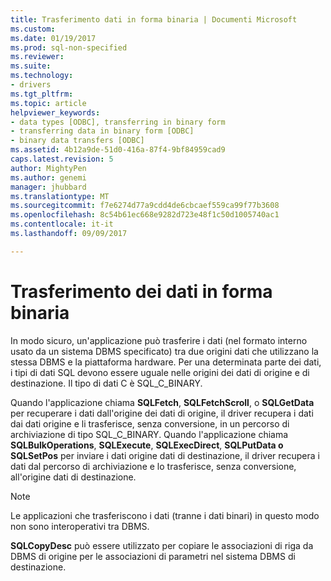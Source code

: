 ```yaml
---
title: Trasferimento dati in forma binaria | Documenti Microsoft
ms.custom: 
ms.date: 01/19/2017
ms.prod: sql-non-specified
ms.reviewer: 
ms.suite: 
ms.technology:
- drivers
ms.tgt_pltfrm: 
ms.topic: article
helpviewer_keywords:
- data types [ODBC], transferring in binary form
- transferring data in binary form [ODBC]
- binary data transfers [ODBC]
ms.assetid: 4b12a9de-51d0-416a-87f4-9bf84959cad9
caps.latest.revision: 5
author: MightyPen
ms.author: genemi
manager: jhubbard
ms.translationtype: MT
ms.sourcegitcommit: f7e6274d77a9cdd4de6cbcaef559ca99f77b3608
ms.openlocfilehash: 8c54b61ec668e9282d723e48f1c50d1005740ac1
ms.contentlocale: it-it
ms.lasthandoff: 09/09/2017

---
```

# <a name="transferring-data-in-its-binary-form"></a>Trasferimento dei dati in forma binaria
In modo sicuro, un'applicazione può trasferire i dati (nel formato interno usato da un sistema DBMS specificato) tra due origini dati che utilizzano la stessa DBMS e la piattaforma hardware. Per una determinata parte dei dati, i tipi di dati SQL devono essere uguale nelle origini dei dati di origine e di destinazione. Il tipo di dati C è SQL_C_BINARY.  
  
 Quando l'applicazione chiama **SQLFetch**, **SQLFetchScroll**, o **SQLGetData** per recuperare i dati dall'origine dei dati di origine, il driver recupera i dati dai dati origine e li trasferisce, senza conversione, in un percorso di archiviazione di tipo SQL_C_BINARY. Quando l'applicazione chiama **SQLBulkOperations**, **SQLExecute**, **SQLExecDirect**, **SQLPutData o SQLSetPos** per inviare i dati origine dati di destinazione, il driver recupera i dati dal percorso di archiviazione e lo trasferisce, senza conversione, all'origine dati di destinazione.  
  
> [!NOTE]  
>  Le applicazioni che trasferiscono i dati (tranne i dati binari) in questo modo non sono interoperativi tra DBMS.  
  
 **SQLCopyDesc** può essere utilizzato per copiare le associazioni di riga da DBMS di origine per le associazioni di parametri nel sistema DBMS di destinazione.
